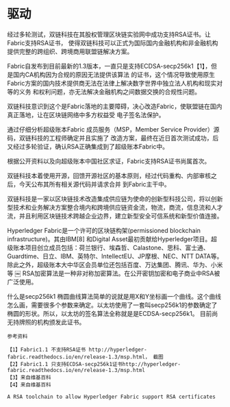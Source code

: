# 驱动

经过多轮测试，双链科技在其股权管理区块链实验网中成功支持RSA证书。让Fabric支持RSA证书，
使得双链科技可以正式为国际国内金融机构和非金融机构提供完整的跨组织、跨境商用联盟链解决方案。

Fabric自发布到目前最新的1.3版本，一直只是支持ECDSA-secp256k1【1】，但是国内CA机构因为合规的原因无法提供该算法
的证书，这个情况导致使用原生Fabric方案的国内技术提供商无法在法律上解决数字世界中独立法人机构和现实对等的义务
和权利问题，亦无法解决金融机构之间数据交换的合规性问题。

双链科技意识到这个是Fabric落地的主要障碍，决心改造Fabric，使联盟链在国内真正落地，让在区块链网络中多方权益受
电子签名法保护。

通过仔细分析超级账本Fabric 成员服务（MSP，Member Service Provider）源码，双链科技的工程师确定并且实施了
改造方案，最终在近日首次测试成功，后又经过多轮验证，确认RSA正确集成到了超级账本Fabric中。

根据公开资料以及向超级账本中国社区求证，Fabric支持RSA证书尚属首次。

双链科技本着使用开源，回馈开源社区的基本原则，经过代码重构、内部审核之后，今天公布其所有相关源代码并请求合并
到Fabric主干中。


双链科技是一家以区块链技术改造集成供应链为使命的创新型科技公司，将以创新型技术和业务解决方案整合境内和跨境供应链资金流，物流，商流，信息流和人才流，并且利用区块链技术跨越企业边界，建立新型安全可信系统和新型价值连接。


Hyperledger Fabric是一个许可的区块链构架(permissioned blockchain infrastructure)。其由IBM[8] 和Digital Asset最初贡献给Hyperledger项目。超级账本项目创立成员包括：荷兰银行、埃森哲、Calastone、思科、富士通、Guardtime、日立、IBM、英特尔、IntellectEU、JP摩根、NEC、NTT DATA等。除此之外，超级账本大中华区会员单位还包括百度、万达集团、腾讯、华为、小米等
￼
RSA加密算法是一种非对称加密算法。在公开密钥加密和电子商业中RSA被广泛使用。

什么是secp256k1
椭圆曲线算法简单的说就是用X和Y坐标画一个曲线。这个曲线怎么画，需要很多个参数来确定。以太坊使用了一套叫secp256k1的参数确定了椭圆的形状。所以，以太坊的签名算法全称就是是ECDSA-secp256k1。 目前尚无持牌照的机构颁发此证书。


````
参考资料

【1】Fabric1.1 不支持RSA证书 http://hyperledger-fabric.readthedocs.io/en/release-1.3/msp.html， 截图
【2】Fabric1.1 只支持ECDSA-secp256k1证书http://hyperledger-fabric.readthedocs.io/en/release-1.3/msp.html
【3】来自维基百科
【4】来自维基百科

A RSA toolchain to allow Hyperledger Fabric support RSA certificates
````
